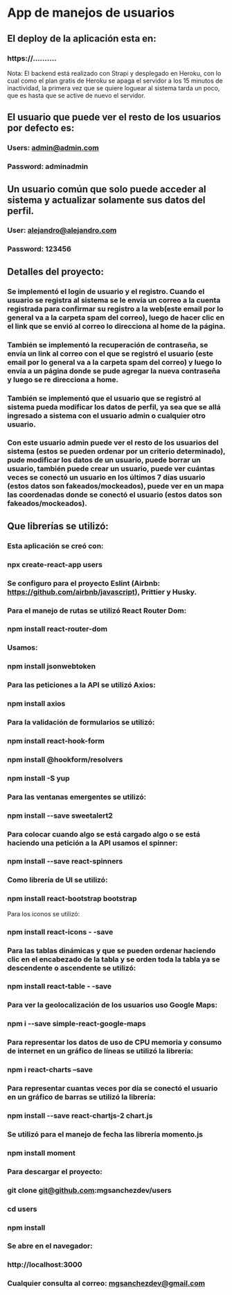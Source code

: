 # App de manejos de usuarios

## El deploy de la aplicación esta en:

### https://..........

Nota: El backend está realizado con Strapi y desplegado en Heroku, con lo cual como el plan gratis de Heroku se apaga el servidor a los 15 minutos de inactividad, la primera vez que se quiere loguear al sistema tarda un poco, que es hasta que se active de nuevo el servidor.

## El usuario que puede ver el resto de los usuarios por defecto es:

### Users: admin@admin.com

### Password: adminadmin

## Un usuario común que solo puede acceder al sistema y actualizar solamente sus datos del perfil.

### User: alejandro@alejandro.com

### Password: 123456

## Detalles del proyecto:

### Se implementó el login de usuario y el registro. Cuando el usuario se registra al sistema se le envía un correo a la cuenta registrada para confirmar su registro a la web(este email por lo general va a la carpeta spam del correo), luego de hacer clic en el link que se envió al correo lo direcciona al home de la página.

### También se implementó la recuperación de contraseña, se envía un link al correo con el que se registró el usuario (este email por lo general va a la carpeta spam del correo) y luego lo envía a un página donde se pude agregar la nueva contraseña y luego se re direcciona a home.

### También se implementó que el usuario que se registró al sistema pueda modificar los datos de perfil, ya sea que se allá ingresado a sistema con el usuario admin o cualquier otro usuario.

### Con este usuario admin puede ver el resto de los usuarios del sistema (estos se pueden ordenar por un criterio determinado), pude modificar los datos de un usuario, puede borrar un usuario, también puede crear un usuario, puede ver cuántas veces se conectó un usuario en los últimos 7 días usuario (estos datos son fakeados/mockeados), puede ver en un mapa las coordenadas donde se conectó el usuario (estos datos son fakeados/mockeados).

## Que librerías se utilizó:

### Esta aplicación se creó con:

### npx create-react-app users

### Se configuro para el proyecto Eslint (Airbnb: https://github.com/airbnb/javascript), Prittier y Husky.

### Para el manejo de rutas se utilizó React Router Dom:

### npm install react-router-dom

### Usamos:

### npm install jsonwebtoken

### Para las peticiones a la API se utilizó Axios:

### npm install axios

### Para la validación de formularios se utilizó:

### npm install react-hook-form

### npm install @hookform/resolvers

### npm install -S yup

### Para las ventanas emergentes se utilizó:

### npm install --save sweetalert2

### Para colocar cuando algo se está cargado algo o se está haciendo una petición a la API usamos el spinner:

### npm install --save react-spinners

### Como librería de UI se utilizó:

### npm install react-bootstrap bootstrap

Para los iconos se utilizó:

### npm install react-icons - -save

### Para las tablas dinámicas y que se pueden ordenar haciendo clic en el encabezado de la tabla y se orden toda la tabla ya se descendente o ascendente se utilizó:

### npm install react-table - -save

### Para ver la geolocalización de los usuarios uso Google Maps:

### npm i --save simple-react-google-maps

### Para representar los datos de uso de CPU memoria y consumo de internet en un gráfico de líneas se utilizó la librería:

### npm i react-charts –save

### Para representar cuantas veces por día se conectó el usuario en un gráfico de barras se utilizó la librería:

### npm install --save react-chartjs-2 chart.js

### Se utilizó para el manejo de fecha las librería momento.js

### npm install moment

### Para descargar el proyecto:

### git clone git@github.com:mgsanchezdev/users

### cd users

### npm install

### Se abre en el navegador:

### http://localhost:3000

### Cualquier consulta al correo: mgsanchezdev@gmail.com
